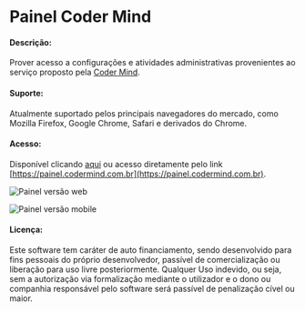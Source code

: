 # Painel Coder Mind

#### Descrição:
Prover acesso a configurações e atividades administrativas provenientes ao serviço proposto pela [Coder Mind](https://codermind.com.br).
#### Suporte:
Atualmente suportado pelos principais navegadores do mercado, como Mozilla Firefox, Google Chrome, Safari e derivados do Chrome.
#### Acesso:
Disponível clicando [aqui](https://painel.codermind.com.br) ou acesso diretamente pelo link [https://painel.codermind.com.br](https://painel.codermind.com.br).

![Painel versão web](https://cm-gestao-v1.allanalves23.top/public/imgs/1566624735977.webp)

![Painel versão mobile](https://cm-gestao-v1.allanalves23.top/public/imgs/1566625278846.webp)

#### Licença:
Este software tem caráter de auto financiamento, sendo desenvolvido para fins pessoais do próprio desenvolvedor, passível de comercialização ou liberação para uso livre posteriormente.
Qualquer Uso indevido, ou seja, sem a autorização via formalização mediante o utilizador e o dono ou companhia responsável pelo software será passível de penalização cível ou maior. 